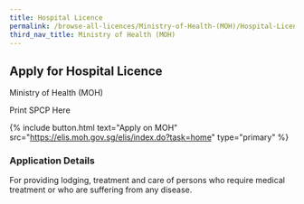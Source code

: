 ```yaml
---
title: Hospital Licence
permalink: /browse-all-licences/Ministry-of-Health-(MOH)/Hospital-Licence
third_nav_title: Ministry of Health (MOH)
---
```


## Apply for Hospital Licence

Ministry of Health (MOH)

Print SPCP Here


{% include button.html text="Apply on MOH" src="https://elis.moh.gov.sg/elis/index.do?task=home" type="primary" %}

### Application Details

<p>For providing lodging, treatment and care of persons who require medical treatment or who are suffering from any disease.</p>


